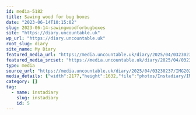 ```yaml
---
id: media-5182
title: Sawing wood for bug boxes
date: "2023-06-14T10:15:02"
slug: 2023-06-14-sawingwoodforbugboxes
site: "https://diary.uncountable.uk"
wp_url: "https://diary.uncountable.uk"
root_slug: diary
site_name: My Diary
featured_media_url: "https://media.uncountable.uk/diary/2025/04/03230237/IMG20230614111502.webp"
featured_media_srcset: "https://media.uncountable.uk/diary/2025/04/03230237/IMG20230614111502-300x225.webp 300w, https://media.uncountable.uk/diary/2025/04/03230237/IMG20230614111502-1024x768.webp 1024w, https://media.uncountable.uk/diary/2025/04/03230237/IMG20230614111502-150x150.webp 150w, https://media.uncountable.uk/diary/2025/04/03230237/IMG20230614111502-640x480.webp 640w, https://media.uncountable.uk/diary/2025/04/03230237/IMG20230614111502.webp 2177w"
type: media
source_url: "https://media.uncountable.uk/diary/2025/04/03230237/IMG20230614111502.webp"
media_details: {"width":2177,"height":1632,"file":"photos/Instadiary/IMG20230614111502.webp","filesize":145672,"sizes":{"medium":{"file":"IMG20230614111502-300x225.webp","width":300,"height":225,"filesize":20074,"mime_type":"image/webp","source_url":"https://media.uncountable.uk/diary/2025/04/03230237/IMG20230614111502-300x225.webp"},"large":{"file":"IMG20230614111502-1024x768.webp","width":1024,"height":768,"filesize":116884,"mime_type":"image/webp","source_url":"https://media.uncountable.uk/diary/2025/04/03230237/IMG20230614111502-1024x768.webp"},"thumbnail":{"file":"IMG20230614111502-150x150.webp","width":150,"height":150,"filesize":8164,"mime_type":"image/webp","source_url":"https://media.uncountable.uk/diary/2025/04/03230237/IMG20230614111502-150x150.webp"},"mobwidth":{"file":"IMG20230614111502-640x480.webp","width":640,"height":480,"filesize":62112,"mime_type":"image/webp","source_url":"https://media.uncountable.uk/diary/2025/04/03230237/IMG20230614111502-640x480.webp"},"full":{"file":"IMG20230614111502.webp","width":2177,"height":1632,"mime_type":"image/webp","source_url":"https://media.uncountable.uk/diary/2025/04/03230237/IMG20230614111502.webp"}},"image_meta":{"aperture":"0","credit":"","camera":"","caption":"","created_timestamp":"0","copyright":"","focal_length":"0","iso":"0","shutter_speed":"0","title":"","orientation":"0","keywords":[]}}
category: []
tag:
  - name: instadiary
    slug: instadiary
    id: 5
---
```


